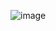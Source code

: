 ![image](https://user-images.githubusercontent.com/63789702/188306993-347781bf-b271-4631-85b6-b71806d6eb8d.png)
